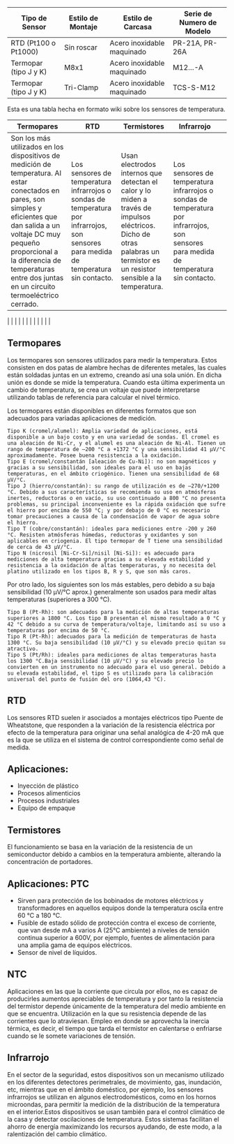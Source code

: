 | Tipo de Sensor        | Estilo de Montaje | Estilo de Carcasa           | Serie de Numero de Modelo |
|-----------------------|-------------------|-----------------------------|---------------------------|
| RTD (Pt100 o Pt1000)  | Sin roscar        | Acero inoxidable maquinado  | PR-21A, PR-26A            |
| Termopar (tipo J y K) | M8x1              | Acero inoxidable maquinado  | M12…-A                    |
| Termopar (tipo J y K) | Tri-Clamp         | Acero inoxidable maquinado  | TCS-S-M12                 |

Esta es una tabla hecha en formato wiki sobre los sensores de temperatura.

| Termopares  |  RTD | Termistores  |  Infrarrojo |   |
|---|---|---|---|---|
| Son los más utilizados en los dispositivos de medición de temperatura. Al estar conectados en pares, son simples y eficientes que dan salida a un voltaje DC muy pequeño proporcional a la diferencia de temperaturas entre dos juntas en un circuito termoeléctrico cerrado.| Los sensores de temperatura infrarrojos o sondas de temperatura por infrarrojos, son sensores para medida de temperatura sin contacto.  |Usan electrodos internos que detectan el calor y lo miden a través de impulsos eléctricos. Dicho de otras palabras un termistor es un resistor sensible a la temperatura. |Los sensores de temperatura infrarrojos o sondas de temperatura por infrarrojos, son sensores para medida de temperatura sin contacto. 

|  |   |   |   |   |
|   |   |   |   |   |

## Termopares

Los termopares son sensores utilizados para medir la temperatura. Estos consisten en dos patas de alambre hechas de diferentes metales, las cuales están soldadas juntas en un extremo, creando así una sola unión. En dicha unión es donde se mide la temperatura. Cuando esta última experimenta un cambio de temperatura, se crea un voltaje que puede interpretarse utilizando tablas de referencia para calcular el nivel térmico.

Los termopares están disponibles en diferentes formatos que son adecuados para variadas aplicaciones de medición.

    Tipo K (cromel/alumel): Amplia variedad de aplicaciones, está disponible a un bajo costo y en una variedad de sondas. El cromel es una aleación de Ni-Cr, y el alumel es una aleación de Ni-Al. Tienen un rango de temperatura de –200 °C a +1372 °C y una sensibilidad 41 µV/°C aproximadamente. Posee buena resistencia a la oxidación.
    Tipo E (cromel/constantán [aleación de Cu-Ni]): no son magnéticos y gracias a su sensibilidad, son ideales para el uso en bajas temperaturas, en el ámbito criogénico. Tienen una sensibilidad de 68 µV/°C.
    Tipo J (hierro/constantán): su rango de utilización es de –270/+1200 °C. Debido a sus características se recomienda su uso en atmósferas inertes, reductoras o en vacío, su uso continuado a 800 °C no presenta problemas, su principal inconveniente es la rápida oxidación que sufre el hierro por encima de 550 °C; y por debajo de 0 °C es necesario tomar precauciones a causa de la condensación de vapor de agua sobre el hierro.
    Tipo T (cobre/constantán): ideales para mediciones entre -200 y 260 °C. Resisten atmósferas húmedas, reductoras y oxidantes y son aplicables en criogenia. El tipo termopar de T tiene una sensibilidad de cerca de 43 µV/°C.
    Tipo N (nicrosil [Ni-Cr-Si]/nisil [Ni-Si]): es adecuado para mediciones de alta temperatura gracias a su elevada estabilidad y resistencia a la oxidación de altas temperaturas, y no necesita del platino utilizado en los tipos B, R y S, que son más caros.

Por otro lado, los siguientes son los más estables, pero debido a su baja sensibilidad (10 µV/°C aprox.) generalmente son usados para medir altas temperaturas (superiores a 300 °C).

    Tipo B (Pt-Rh): son adecuados para la medición de altas temperaturas superiores a 1800 °C. Los tipo B presentan el mismo resultado a 0 °C y 42 °C debido a su curva de temperatura/voltaje, limitando así su uso a temperaturas por encima de 50 °C.
    Tipo R (Pt-Rh): adecuados para la medición de temperaturas de hasta 1300 °C. Su baja sensibilidad (10 µV/°C) y su elevado precio quitan su atractivo.
    Tipo S (Pt/Rh): ideales para mediciones de altas temperaturas hasta los 1300 °C.Baja sensibilidad (10 µV/°C) y su elevado precio lo convierten en un instrumento no adecuado para el uso general. Debido a su elevada estabilidad, el tipo S es utilizado para la calibración universal del punto de fusión del oro (1064,43 °C).

## RTD

Los sensores RTD suelen ir asociados a montajes eléctricos tipo Puente de Wheatstone, que responden a la variación de la resistencia eléctrica por efecto de la temperatura para originar una señal analógica de 4-20 mA que es la que se utiliza en el sistema de control correspondiente como señal de medida.

## Aplicaciones:
* Inyección de plástico
* Procesos alimenticios
* Procesos industriales
* Equipo de empaque

## Termistores

El funcionamiento se basa en la variación de la resistencia de un semiconductor debido a cambios en la temperatura ambiente, alterando la concentración de portadores.

## Aplicaciones: PTC
* Sirven para protección de los bobinados de motores eléctricos y transformadores en aquellos equipos donde la   temperatura oscila entre 60 °C a 180 °C.
* Fusible de estado sólido de protección contra el exceso de corriente, que van desde mA a varios A (25°C ambiente) a niveles de tensión continua superior a 600V, por ejemplo, fuentes de alimentación para una amplia gama de equipos eléctricos.
* Sensor de nivel de líquidos.

## NTC
Aplicaciones en las que la corriente que circula por ellos, no es capaz de producirles aumentos apreciables de temperatura y por tanto la resistencia del termistor depende únicamente de la temperatura del medio ambiente en que se encuentra.
Utilización en la que su resistencia depende de las corrientes que lo atraviesan.
Empleo en donde se aprovecha la inercia térmica, es decir, el tiempo que tarda el termistor en calentarse o enfriarse cuando se le somete variaciones de tensión.

## Infrarrojo

En el sector de la seguridad, estos dispositivos son un mecanismo utilizado en los diferentes detectores perimetrales, de movimiento, gas, inundación, etc, mientras que en el ámbito doméstico, por ejemplo, los sensores infrarrojos se utilizan en algunos electrodomésticos, como en los hornos microondas, para permitir la medición de la distribución de la temperatura en el interior.Estos dispositivos se usan también para el control climático de la casa y detectar oscilaciones de temperatura. Estos sistemas facilitan el ahorro de energía maximizando los recursos ayudando, de este modo, a la ralentización del cambio climático.

